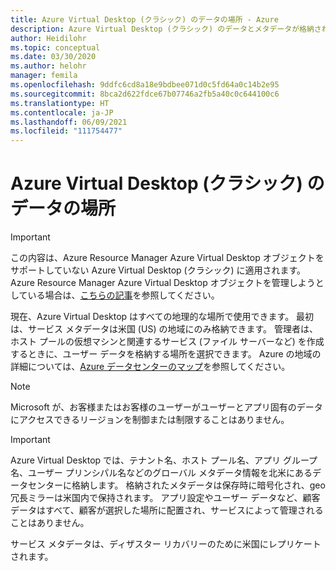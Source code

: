 ```yaml
---
title: Azure Virtual Desktop (クラシック) のデータの場所 - Azure
description: Azure Virtual Desktop (クラシック) のデータとメタデータが格納される場所についての簡単な概要。
author: Heidilohr
ms.topic: conceptual
ms.date: 03/30/2020
ms.author: helohr
manager: femila
ms.openlocfilehash: 9ddfc6cd8a18e9bdbee071d0c5fd64a0c14b2e95
ms.sourcegitcommit: 8bca2d622fdce67b07746a2fb5a40c0c644100c6
ms.translationtype: HT
ms.contentlocale: ja-JP
ms.lasthandoff: 06/09/2021
ms.locfileid: "111754477"
---
```

# <a name="data-locations-for-azure-virtual-desktop-classic"></a>Azure Virtual Desktop (クラシック) のデータの場所

>[!IMPORTANT]
>この内容は、Azure Resource Manager Azure Virtual Desktop オブジェクトをサポートしていない Azure Virtual Desktop (クラシック) に適用されます。 Azure Resource Manager Azure Virtual Desktop オブジェクトを管理しようとしている場合は、[こちらの記事](../data-locations.md)を参照してください。

現在、Azure Virtual Desktop はすべての地理的な場所で使用できます。 最初は、サービス メタデータは米国 (US) の地域にのみ格納できます。 管理者は、ホスト プールの仮想マシンと関連するサービス (ファイル サーバーなど) を作成するときに、ユーザー データを格納する場所を選択できます。 Azure の地域の詳細については、[Azure データセンターのマップ](https://azuredatacentermap.azurewebsites.net/)を参照してください。

>[!NOTE]
>Microsoft が、お客様またはお客様のユーザーがユーザーとアプリ固有のデータにアクセスできるリージョンを制御または制限することはありません。

>[!IMPORTANT]
>Azure Virtual Desktop では、テナント名、ホスト プール名、アプリ グループ名、ユーザー プリンシパル名などのグローバル メタデータ情報を北米にあるデータセンターに格納します。 格納されたメタデータは保存時に暗号化され、geo 冗長ミラーは米国内で保持されます。 アプリ設定やユーザー データなど、顧客データはすべて、顧客が選択した場所に配置され、サービスによって管理されることはありません。

サービス メタデータは、ディザスター リカバリーのために米国にレプリケートされます。